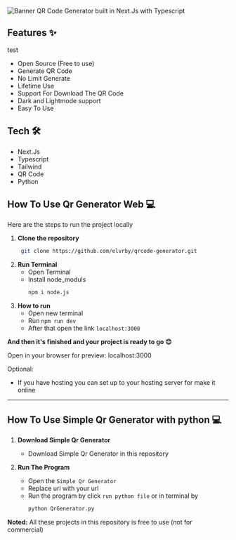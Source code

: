 
![Banner](https://github.com/user-attachments/assets/8d9c9799-073c-4256-948f-b2497b134347)
QR Code Generator built in Next.Js with Typescript

## Features ✨
test
* Open Source (Free to use)
* Generate QR Code
* No Limit Generate
* Lifetime Use
* Support For Download The QR Code
* Dark and Lightmode support
* Easy To Use

## Tech 🛠
* Next.Js
* Typescript
* Tailwind
* QR Code
* Python

## How To Use Qr Generator Web 💻
Here are the steps to run the project locally

1. **Clone the repository**
   ```bash
	git clone https://github.com/elvrby/qrcode-generator.git

2. **Run Terminal**
   * Open Terminal
   * Install node_moduls
     ```bash
     npm i node.js
  
3. **How to run**
   * Open new terminal
   * Run `npm run dev`
   * After that open the link `localhost:3000`

  
**And then it's finished and your project is ready to go 😊**

Open in your browser for preview: localhost:3000
     
Optional:
* If you have hosting you can set up to your hosting server for make it online
  
--------------------------------------------------------------------
## How To Use Simple Qr Generator with python 💻

1. **Download Simple Qr Generator**
   * Download Simple Qr Generator in this repository

2. **Run The Program**
   * Open the `Simple Qr Generator`
   * Replace url with your url
   * Run the program by click `run python file` or in terminal by
     ````bash
     python QrGenerator.py

**Noted:**
All these projects in this repository is free to use (not for commercial)
